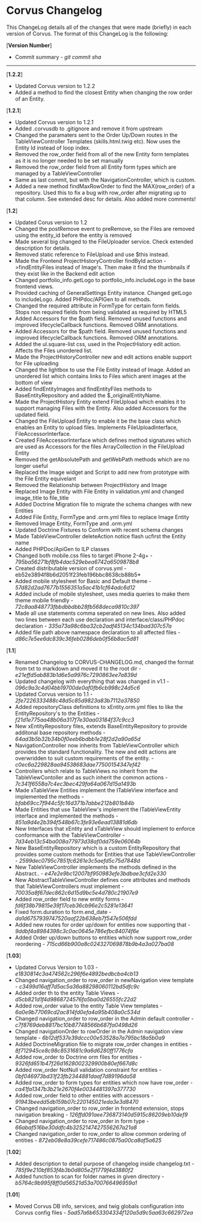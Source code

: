 Corvus Changelog
================

This ChangeLog details all of the changes that were made (briefly) in each version of Corvus.
The format of this ChangeLog is the following:

[**Version Number**]

-   Commit summary - *git commit sha*

---

[**1.2.2**]

-	Updated Corvus version to 1.2.2
-	Added a method to find the closest Entity when changing the row order of an Entity.

[**1.2.1**]

-	Updated Corvus version to 1.2.1
-	Added .corvusdb to .gitignore and remove it from upstream
-   Changed the paramaters sent to the Order Up/Down routes in the TableViewController Templates (skills.html.twig etc). Now uses the Entity Id instead of loop index.
-   Removed the row_order field from all of the new Entity form templates as it is no longer needed to be set manually
-   Removed the row_order field from all Entity form types which are managed by a TableViewController
-   Same as last commit, but with the NavigationController, which is custom.
-   Added a new method findMaxRowOrder to find the MAX(row_order) of a repository. Used this to fix a bug with row_order after migrating up to that column. See extended desc for details. Also added more comments!

[**1.2**]

-   Updated Corus version to 1.2
-   Changed the postRemove event to preRemove, so the Files are removed using the entity_id before the entity is removed
-   Made several big changed to the FileUploader service. Check extended description for details.
-   Removed static reference to FileUpload and use $this instead.
-   Made the Frontend ProjectHistoryController findById action ->findEntityFiles instead of Image's. Then make it find the thumbnails if they exist like in the Backend edit action
-   Changed portfolio_info.getLogo to portfolio_info.includeLogo in the base frontend views.
-   Provided caching of GeneralSettings Entity instance. Changed getLogo to includeLogo. Added PHPdoc/APIGen to all methods.
-   Changed the required attribute in FormType for certain form fields. Stops non required fields from being validated as required by HTML5
-   Added Accessors for the $path field. Removed unused functions and improved lifecycleCallback functions. Removed ORM annotations. 
-   Added Accessors for the $path field. Removed unused functions and improved lifecycleCallback functions. Removed ORM annotations.
-   Added the ul.square-list css, used in the ProjectHistory edit action. Affects the Files unordered list.
-   Made the ProjectHistoryController new and edit actions enable support for File uploading
-   Changed the lightbox to use the File Entity instead of Image. Added an unordered list which contains links to Files which arent images at the bottom of view
-   Added findEntityImages and findEntityFiles methods to BaseEntityRepository and added the $_originalEntityName.
-   Made the ProjectHistory Entity extend FileUpload which enables it to support managing Files with the Entity. Also added Accessors for the updated field.
-   Changed the FileUpload Entity to enable it be the base class which enables an Entity to upload files. Implements FileUploadInterface, FileAccessorInterface.
-   Created FileAccessorInterface which defines method signatures which are used as Accessors for the files ArrayCollection in the FileUpload Entity
-   Removed the getAbsolutePath and getWebPath methods which are no longer useful
-   Replaced the Image widget and Script to add new from prototype with the File Entity equivelant
-   Removed the Relationship between ProjectHistory and Image
-   Replaced Image Entity with File Entity in validation.yml and changed image_title to file_title
-   Added Doctrine Migration file to migrate the schema changes with new Entities
-   Added File Entity, FormType and .orm.yml files to replace Image Entity
-   Removed Image Entity, FormType and .orm.yml
-   Updated Doctrine Fixtures to Conform with recent schema changes
-   Made TableViewController deleteAction notice flash ucfirst the Entity name
-   Added PHPDoc/ApiGen to ILP classes
-   Changed both mobile.css files to target iPhone 2-4g+ - *795ba56271bf8fb4dac529ebea6742a6509878b8*
-   Created distributable version of corvus.yml - eb52e3894f8b6d2051f23feb196bbc8638cb88b5*
-   Added mobile stylesheet for Basic and Default theme - *57d82d2ad7677b1556351a5ac41b1cf64adc6d12*
-   Added include of mobile stylesheet, uses media queries to make them theme mobile friendly - *72c8aa848773fbbdbbdbb28fb568deca9810c397*
-   Made all use statements comma seperated on new lines. Also added two lines between each use declaration and interface/class/PHPdoc declaration - *335a73a98c6ba32cb2adf45134c134bad307c57a*
-   Added file path above namespace declaration to all affected files - *d86c7e5ee6dc839c36feb0286deb0f56b8ac5d81*

[**1.1**]

-   Renamed Changelog to CORVUS-CHANGELOG.md, changed the format from txt to markdown and moved it to the root dir - *e21effd5ab883b1d6e5a9976c7290863ee7a839d*
-   Updated changelog with everything that was changed in v1.1 - *096c9a3c4d04bb19700de0af0fb6cb998c24d5c6*
-   Updated Corvus version to 1.1 - *2fe7226333488c48d5c85d9823a83b7112a37850*
-   Added repositoryClass definitions to xEntity.orm.yml files to like the EntityRepository's to the Entities - *f21d1e775aa48b06a317f7e30aa03184f37c9cc3*
-   New xEntityRepository files, extends BaseEntityRepository to provide additonal base repository methods - *64ad3b5b32b34b0f0eeb6bdbb1e28f2d2a90a65d*
-   NavigationController now inherits from TableViewController which provides the standard functionality. The new and edit actions are overwridden to suit custom requirements of the entity. - *c0ec6a229828aa94538683dae77500154347ef42*
-   Controllers which relate to TableViews no inherit from the TableViewContoller and as such inherit the common actions - *7c341f6558a7c4ec3bec429fa64a067d15a1493b*
-   Made xTableView Entities implement the ITableView interface and implemented the methods - *bfab69cc7f944c5fc16d371b7abbe212b801b84b*
-   Made Entities that use TableView's implement the ITableViewEntity interface and implemented the methods - *851a9d4e2b394f548b67c3fe93e6ead13881d6db*
-   New Interfaces that xEntity and xTableView should implement to enforce conformance with the TableViewController - *7d34eb13c54ba008a77973d38af0dd759e06064b*
-   New BaseEntityRepository which is a custom EntityRepository that provides some custom methods for Entities that use TableViewController - *2599dec0795c7851fc6261e3c5aefd5c75d7848d*
-   New TableViewController implements the methods defined in the Abstract.. - *e47e2e9bc12007bf950983efe3bdbae3cfd2e330*
-   New AbstractTableViewController defines core attributes and methods that TableViewControllers must implement - *70035a8f67dec862c6d15d9bc5e4d780c21907e9*
-   Added row_order field to new entity forms - *fd6f38b79815e39f17ceb36cb96e2c5281e13641*
-   Fixed form.duration to form.end_date - *da1d6757939747520aaf22b638eb7f547e506fdd*
-   Added new routes for order up/down for entities now supporting that - *9ddbf4a8984398c3c0ac0645e786efbc84074f6e*
-   Added Order up/down buttons to entities which now support row_order reordering - *715cd66b900a8c024327069878b9b4a3a027ba08*

[**1.03**]

-   Updated Corvus Version to 1.03 - *e1830814c3a474562c296f6e4892bedbcba4cb13*
-   Changed navigation_order to row_order in newNavigation view template - *c3499d16aff7d5ac5a36a88298060112bd5dfc9c*
-   Added order th to the entity Table Views - *d5cb821d1f4d9868724576fa5ba0d26555fc22d2*
-   Added row_order value to the entity Table View templates - *6a0e9b77069cd2ac814fd0efa4a95b408a0c534d*
-   Changed navigation_order to row_order in the Admin default controller - *c7f8769deb8817bc10b87748566b687fa0498d26*
-   Changed navigationOrder to rowOrder in the Admin navigation view template - *6b12df537e39dccc00e53528a7a795bc18a5b0a9*
-   Added DoctrineMigration file to migrate row_order changes in entities - *8f712945ce8c98c8531681c9a6d6280ff1776cfa*
-   Added row_order to Doctrine orm files for entities - *9326fd651b47f26d1628002329900b80ef667d8c*
-   Added row_order NotNull validation constraint for entities - *0bf046973bd31f23fb2344881daaf7d89196da58*
-   Added row_order to form types for entities which now have row_order - *ca41fa1347b3b21e2670f4e0034481397a377730*
-   Added row_order field to other entities with accessors - *91943beedd5db159b07c220145021eda3e3d8470*
-   Changed navigation_order to row_order in frontend extension, stops navigation breaking - *126ffd091aee736873140d5915c86209eb10def9*
-   Changed navigation_order to row_order in form type - *66abaf516be30ddfc4b3252147427556267a21a8*
-   Changed navigation_order to row_order to allow common ordering of entities - *872eb08e8a39cefe717486c0875a00ca8af5a625*

[**1.02**]

-   Added description to detail purpose of changelog inside changelog.txt - *785f9e210bf853f4b3b0d805e2f1779f4d3880f2*
-   Added function to scan for folder names in given directory - *b5764c9b995f8ff0d56521d53a700766496959a1*

[**1.01**]

-   Moved Corvus DB info, services, and twig globals configuration into Corvus config files - *5ad57a6b653304334f120a5d9c5aa63c662972ea*
